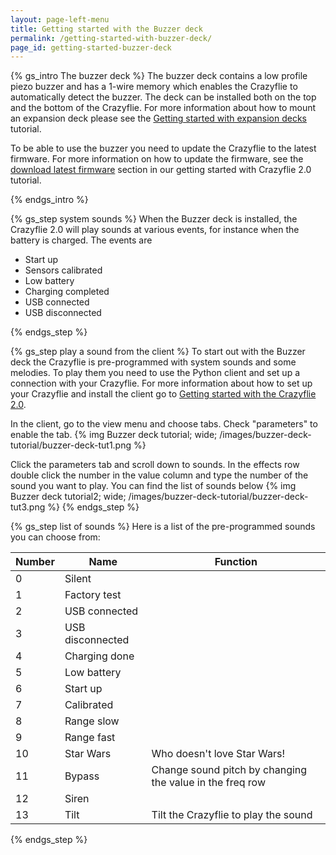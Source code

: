 ```yaml
---
layout: page-left-menu
title: Getting started with the Buzzer deck 
permalink: /getting-started-with-buzzer-deck/
page_id: getting-started-buzzer-deck
---
```


{% gs_intro The buzzer deck %}
The buzzer deck contains a low profile piezo buzzer and has a 1-wire memory which enables the Crazyflie to automatically detect the buzzer.
The deck can be installed both on the top and the bottom of the Crazyflie. For more information about how to mount an expansion deck please see the [Getting started with expansion decks](https://github.com/bitcraze/crazyflie-release/releases) tutorial.

To be able to use the buzzer you need to update the Crazyflie to the latest firmware. For more information on how to update the firmware, see the [download latest firmware](https://www.bitcraze.io/getting-started-with-the-crazyflie-2-0/#infostep27) section in our getting started with Crazyflie 2.0 tutorial. 
  
{% endgs_intro %}

{% gs_step system sounds %}
When the Buzzer deck is installed, the Crazyflie 2.0 will play sounds at various events, for instance when the battery is charged. The events are

* Start up
* Sensors calibrated
* Low battery
* Charging completed
* USB connected
* USB disconnected

{% endgs_step %}


{% gs_step play a sound from the client %}
To start out with the Buzzer deck the Crazyflie is pre-programmed with system sounds and some melodies.
To play them you need to use the Python client and set up a connection with your Crazyflie.
For more information about how to set up your Crazyflie and install the client go to [Getting started with the Crazyflie 2.0](https://www.bitcraze.io/getting-started-with-the-crazyflie-2-0/).

In the client, go to the view menu and choose tabs. Check "parameters" to enable the tab.
{% img Buzzer deck tutorial; wide; /images/buzzer-deck-tutorial/buzzer-deck-tut1.png %}

Click the parameters tab and scroll down to sounds. 
In the effects row double click the number in the value column and type the number of the sound you want to play.
You can find the list of sounds below
{% img Buzzer deck tutorial2; wide; /images/buzzer-deck-tutorial/buzzer-deck-tut3.png %}
{% endgs_step %}

{% gs_step list of sounds %}
Here is a list of the pre-programmed sounds you can choose from:


|Number|Name            |Function                                                |
|------|----------------|--------------------------------------------------------|
|0     |Silent          |                                                        |
|1     |Factory test    |                                                        |
|2     |USB connected   |                                                        |
|3     |USB disconnected|                                                        |
|4     |Charging done   |                                                        |
|5     |Low battery     |                                                        |
|6     |Start up        |                                                        |
|7     |Calibrated      |                                                        |
|8     |Range slow      |                                                        |
|9     |Range fast      |                                                        |
|10    |Star Wars       |Who doesn't love Star Wars!                             |
|11    |Bypass          |Change sound pitch by changing the value in the freq row|
|12    |Siren           |                                                        |
|13    |Tilt            |Tilt the Crazyflie to play the sound                    |

{% endgs_step %}
